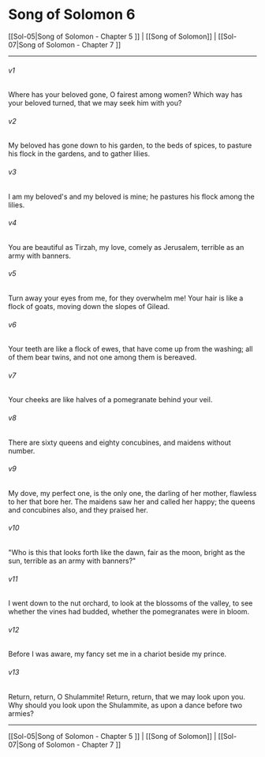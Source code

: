 # Song of Solomon 6

[[Sol-05|Song of Solomon - Chapter 5 ]] | [[Song of Solomon]] | [[Sol-07|Song of Solomon - Chapter 7 ]]
***

###### v1
Where has your beloved gone, O fairest among women? Which way has your beloved turned, that we may seek him with you?
###### v2
My beloved has gone down to his garden, to the beds of spices, to pasture his flock in the gardens, and to gather lilies.
###### v3
I am my beloved's and my beloved is mine; he pastures his flock among the lilies.
###### v4
You are beautiful as Tirzah, my love, comely as Jerusalem, terrible as an army with banners.
###### v5
Turn away your eyes from me, for they overwhelm me! Your hair is like a flock of goats, moving down the slopes of Gilead.
###### v6
Your teeth are like a flock of ewes, that have come up from the washing; all of them bear twins, and not one among them is bereaved.
###### v7
Your cheeks are like halves of a pomegranate behind your veil.
###### v8
There are sixty queens and eighty concubines, and maidens without number.
###### v9
My dove, my perfect one, is the only one, the darling of her mother, flawless to her that bore her. The maidens saw her and called her happy; the queens and concubines also, and they praised her.
###### v10
"Who is this that looks forth like the dawn, fair as the moon, bright as the sun, terrible as an army with banners?"
###### v11
I went down to the nut orchard, to look at the blossoms of the valley, to see whether the vines had budded, whether the pomegranates were in bloom.
###### v12
Before I was aware, my fancy set me in a chariot beside my prince.
###### v13
Return, return, O Shulammite! Return, return, that we may look upon you. Why should you look upon the Shulammite, as upon a dance before two armies?

***

[[Sol-05|Song of Solomon - Chapter 5 ]] | [[Song of Solomon]] | [[Sol-07|Song of Solomon - Chapter 7 ]]
